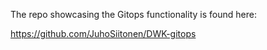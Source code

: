 The repo showcasing the Gitops functionality is found here:

https://github.com/JuhoSiitonen/DWK-gitops

